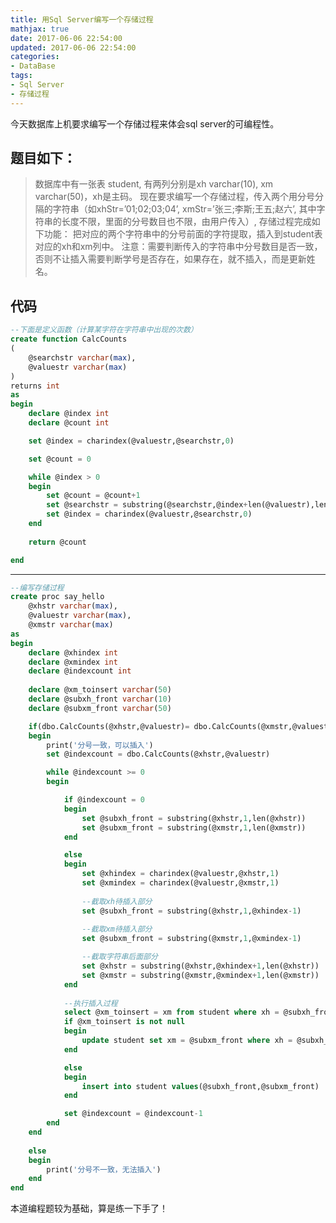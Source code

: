 ```yaml
---
title: 用Sql Server编写一个存储过程
mathjax: true
date: 2017-06-06 22:54:00
updated: 2017-06-06 22:54:00
categories:
- DataBase
tags:
- Sql Server
- 存储过程
---
```


今天数据库上机要求编写一个存储过程来体会sql server的可编程性。

<!--more-->

## 题目如下：
> 数据库中有一张表 student, 有两列分别是xh varchar(10), xm  varchar(50)，xh是主码。 现在要求编写一个存储过程，传入两个用分号分隔的字符串（如xhStr=’01;02;03;04’, xmStr=’张三;李斯;王五;赵六’, 其中字符串的长度不限，里面的分号数目也不限，由用户传入）, 存储过程完成如下功能：
把对应的两个字符串中的分号前面的字符提取，插入到student表对应的xh和xm列中。
注意：需要判断传入的字符串中分号数目是否一致，否则不让插入需要判断学号是否存在，如果存在，就不插入，而是更新姓名。

## 代码
```sql
--下面是定义函数（计算某字符在字符串中出现的次数）
create function CalcCounts
(	
	@searchstr varchar(max),
	@valuestr varchar(max)
)
returns int
as
begin
	declare @index int
	declare @count int

	set @index = charindex(@valuestr,@searchstr,0)

	set @count = 0

	while @index > 0
	begin
		set @count = @count+1
		set @searchstr = substring(@searchstr,@index+len(@valuestr),len(@searchstr))
		set @index = charindex(@valuestr,@searchstr,0)
	end
	
	return @count

end
```
___

```sql
--编写存储过程
create proc say_hello
	@xhstr varchar(max),
	@valuestr varchar(max),
	@xmstr varchar(max)
as
begin
	declare @xhindex int
	declare @xmindex int
	declare @indexcount int
	
	declare @xm_toinsert varchar(50)
	declare @subxh_front varchar(10)
	declare @subxm_front varchar(50)

	if(dbo.CalcCounts(@xhstr,@valuestr)= dbo.CalcCounts(@xmstr,@valuestr))
	begin
		print('分号一致，可以插入')
		set @indexcount = dbo.CalcCounts(@xhstr,@valuestr)

		while @indexcount >= 0
		begin

			if @indexcount = 0
			begin
				set @subxh_front = substring(@xhstr,1,len(@xhstr))
				set @subxm_front = substring(@xmstr,1,len(@xmstr))
			end

			else
			begin
				set @xhindex = charindex(@valuestr,@xhstr,1)
				set @xmindex = charindex(@valuestr,@xmstr,1)
		
				--截取xh待插入部分
				set @subxh_front = substring(@xhstr,1,@xhindex-1)
			
				--截取xm待插入部分
				set @subxm_front = substring(@xmstr,1,@xmindex-1)

				--截取字符串后面部分
				set @xhstr = substring(@xhstr,@xhindex+1,len(@xhstr))
				set @xmstr = substring(@xmstr,@xmindex+1,len(@xmstr))
			end
			
			--执行插入过程
			select @xm_toinsert = xm from student where xh = @subxh_front
			if @xm_toinsert is not null
			begin
				update student set xm = @subxm_front where xh = @subxh_front
			end

			else
			begin
				insert into student values(@subxh_front,@subxm_front)
			end

			set @indexcount = @indexcount-1
		end
	end
	
	else
	begin
		print('分号不一致，无法插入')
	end
end
```
本道编程题较为基础，算是练一下手了！